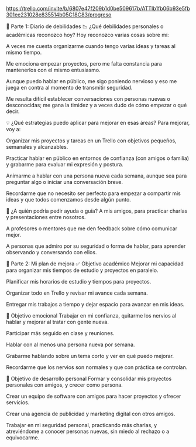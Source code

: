 https://trello.com/invite/b/6807e47f209b1d0be509617b/ATTIb1fb06b93e5fb301ee231028e835514b05C18C83/progreso 

📓 Parte 1: Diario de debilidades
📉 ¿Qué debilidades personales o académicas reconozco hoy?
Hoy reconozco varias cosas sobre mí:

A veces me cuesta organizarme cuando tengo varias ideas y tareas al mismo tiempo.

Me emociona empezar proyectos, pero me falta constancia para mantenerlos con el mismo entusiasmo.

Aunque puedo hablar en público, me sigo poniendo nervioso y eso me juega en contra al momento de transmitir seguridad.

Me resulta difícil establecer conversaciones con personas nuevas o desconocidas; me gana la timidez y a veces dudo de cómo empezar o qué decir.

💡 ¿Qué estrategias puedo aplicar para mejorar en esas áreas?
Para mejorar, voy a:

Organizar mis proyectos y tareas en un Trello con objetivos pequeños, semanales y alcanzables.

Practicar hablar en público en entornos de confianza (con amigos o familia) y grabarme para evaluar mi expresión y postura.

Animarme a hablar con una persona nueva cada semana, aunque sea para preguntar algo o iniciar una conversación breve.

Recordarme que no necesito ser perfecto para empezar a compartir mis ideas y que todos comenzamos desde algún punto.

🤔 ¿A quién podría pedir ayuda o guía?
A mis amigos, para practicar charlas y presentaciones entre nosotros.

A profesores o mentores que me den feedback sobre cómo comunicar mejor.

A personas que admiro por su seguridad o forma de hablar, para aprender observando y conversando con ellos.

🚀 Parte 2: Mi plan de mejora
✅ Objetivo académico
Mejorar mi capacidad para organizar mis tiempos de estudio y proyectos en paralelo.

Planificar mis horarios de estudio y tiempos para proyectos.

Organizar todo en Trello y revisar mi avance cada semana.

Entregar mis trabajos a tiempo y dejar espacio para avanzar en mis ideas.

💖 Objetivo emocional
Trabajar en mi confianza, quitarme los nervios al hablar y mejorar al tratar con gente nueva.

Participar más seguido en clase y reuniones.

Hablar con al menos una persona nueva por semana.

Grabarme hablando sobre un tema corto y ver en qué puedo mejorar.

Recordarme que los nervios son normales y que con práctica se controlan.

🌱 Objetivo de desarrollo personal
Formar y consolidar mis proyectos personales con amigos, y crecer como persona.

Crear un equipo de software con amigos para hacer proyectos y ofrecer servicios.

Crear una agencia de publicidad y marketing digital con otros amigos.

Trabajar en mi seguridad personal, practicando más charlas, y atreviéndome a conocer personas nuevas, sin miedo al rechazo o a equivocarme.

